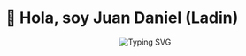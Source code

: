 # 👋 Hola, soy Juan Daniel (Ladin)

<p align="center">
  <img src="https://readme-typing-svg.demolab.com?font=Fira+Code&size=28&pause=900&center=true&vCenter=true&width=600&lines=Bienvenido+a+mi+perfil;Desarrollador+Web+y+Móvil;Apasionado+por+la+IA+y+los+proyectos+open+source" alt="Typing SVG" />
</p>
